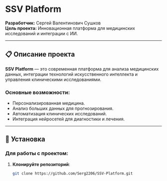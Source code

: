 # SSV Platform

**Разработчик:** Сергей Валентинович Сушков  
**Цель проекта:** Инновационная платформа для медицинских исследований и интеграции с ИИ.

---

## 📋 Описание проекта

**SSV Platform** — это современная платформа для анализа медицинских данных, интеграции технологий искусственного интеллекта и управления клиническими исследованиями.

### Основные возможности:
- Персонализированная медицина.
- Анализ больших данных для прогнозирования.
- Автоматизация клинических исследований.
- Интеграция нейросетей для диагностики и лечения.

---

## 🚀 Установка

### Для работы с проектом:
1. **Клонируйте репозиторий**:
   ```bash
   git clone https://github.com/Serg2206/SSV-Platform.git
